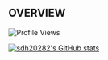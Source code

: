 ## OVERVIEW

![Profile Views](https://github-hits.sdh20282.workers.dev/profile-views/sdh20282?label=visitor&labelColor=#aaaaaa&countColor=#0d6db2)

[![sdh20282's GitHub stats](https://github-readme-stats.vercel.app/api?username=sdh20282&include_all_commits=true&show_icons=true&theme=react)](https://github.com/sdh20282/github-readme-stats)

<!--
**sdh20282/sdh20282** is a ✨ _special_ ✨ repository because its `README.md` (this file) appears on your GitHub profile.

Here are some ideas to get you started:

- 🔭 I’m currently working on ...
- 🌱 I’m currently learning ...
- 👯 I’m looking to collaborate on ...
- 🤔 I’m looking for help with ...
- 💬 Ask me about ...
- 📫 How to reach me: ...
- 😄 Pronouns: ...
- ⚡ Fun fact: ...
-->
